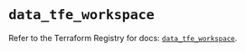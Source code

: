 # `data_tfe_workspace`

Refer to the Terraform Registry for docs: [`data_tfe_workspace`](https://registry.terraform.io/providers/hashicorp/tfe/0.51.0/docs/data-sources/workspace).
